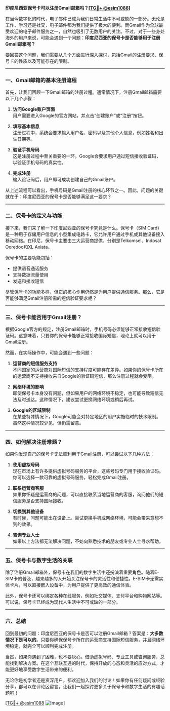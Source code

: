 **印度尼西亚保号卡可以注册Gmail邮箱吗？[[TG💪+ @esim1088](https://t.me/s/esim1088)]**

在当今数字化的时代，电子邮件已成为我们日常生活中不可或缺的一部分。无论是工作、学习还是社交，电子邮件都为我们提供了极大的便利。而Gmail作为全球最受欢迎的电子邮件服务之一，自然也吸引了无数用户的关注。不过，对于一些身处海外的用户来说，可能会遇到一个问题：**印度尼西亚的保号卡是否能够用于注册Gmail邮箱呢？**

要回答这个问题，我们需要从几个方面进行深入探讨，包括Gmail的注册要求、保号卡的性质以及可能存在的限制。

---

### **一、Gmail邮箱的基本注册流程**

首先，让我们回顾一下Gmail邮箱的注册过程。通常情况下，注册Gmail邮箱需要以下几个步骤：

1. **访问Google账户页面**  
   用户需要进入Google的官方网站，并点击“创建账户”或“注册”按钮。
   
2. **填写基本信息**  
   注册过程中，系统会要求输入用户名、密码以及其他个人信息，例如姓名和出生日期等。

3. **验证手机号码**  
   这是注册过程中至关重要的一环。Google会要求用户通过短信接收验证码，以验证手机号码的真实性。

4. **完成注册**  
   输入验证码后，用户即可成功创建自己的Gmail账户。

从上述流程可以看出，手机号码是Gmail注册的核心环节之一。因此，问题的关键就在于：印度尼西亚的保号卡是否能够满足这一要求？

---

### **二、保号卡的定义与功能**

接下来，我们来了解一下印度尼西亚的保号卡究竟是什么。保号卡（SIM Card）是一种用于存储用户信息的小型集成电路卡，它允许用户通过手机或其他设备接入移动网络。在印尼，保号卡主要由三大运营商提供，分别是Telkomsel、Indosat Ooredoo和XL Axiata。

保号卡的主要功能包括：

- 提供语音通话服务  
- 支持数据流量使用  
- 发送和接收短信  

尽管保号卡的功能多样，但它的核心作用仍然是为用户提供通信服务。那么，它是否能够满足Gmail注册所需的短信验证要求呢？

---

### **三、保号卡能否用于Gmail注册？**

根据Google官方的规定，注册Gmail邮箱时，手机号码必须能够正常接收短信验证码。这意味着，只要你的保号卡能够正常接收国际短信，理论上就可以用于Gmail注册。

然而，在实际操作中，可能会遇到一些问题：

1. **运营商的短信服务支持**  
   不同国家的运营商对国际短信的支持程度可能存在差异。如果你的保号卡所在的运营商不支持接收来自Google的验证码短信，那么注册过程就会受阻。

2. **网络环境的影响**  
   即使保号卡本身没有问题，但如果用户的网络环境不稳定，也可能导致短信无法及时送达。这种情况下，建议尝试更换网络环境或稍后再试。

3. **Google的区域限制**  
   在某些特殊情况下，Google可能会对特定地区的用户实施临时的技术限制。虽然这种情况较少见，但仍需留意。

---

### **四、如何解决注册难题？**

如果你发现自己的保号卡无法顺利用于Gmail注册，可以尝试以下几种方法：

1. **使用虚拟号码**  
   现在市场上有许多提供虚拟号码服务的平台，这些号码专门用于接收验证码。你可以选择一款可靠的虚拟号码服务，轻松完成Gmail注册。

2. **联系运营商客服**  
   如果你怀疑是运营商的问题，可以直接联系当地运营商的客服，询问他们的短信服务是否支持国际接收。

3. **切换到其他设备**  
   有时候，问题可能出在设备上。尝试更换手机或网络环境，可能会带来意想不到的效果。

4. **咨询专业人士**  
   如果以上方法都无法解决问题，不妨向熟悉技术的朋友或专业人士寻求帮助。

---

### **五、保号卡与数字生活的关联**

除了注册Gmail邮箱外，保号卡在我们的数字生活中还扮演着重要角色。随着E-SIM卡的普及，越来越多的人开始关注保号卡的灵活性和便捷性。E-SIM卡无需实体卡片，可以直接嵌入设备中，为用户提供了更高效的通信体验。

此外，保号卡还可以绑定各种在线服务，例如社交媒体、支付平台和购物网站等。可以说，保号卡已经成为现代人生活中不可或缺的一部分。

---

### **六、总结**

回到最初的问题：印度尼西亚的保号卡是否可以注册Gmail邮箱？答案是：**大多数情况下是可以的**。只要你确保保号卡所在的运营商支持国际短信服务，并且网络环境稳定，就完全可以顺利完成注册。

当然，如果你遇到了困难，也不要灰心。借助虚拟号码、专业工具或咨询服务，总能找到解决方案。在这个互联互通的时代，保持开放的心态和灵活的应对方式，才能更好地享受数字生活带来的便利。

无论你是初学者还是资深用户，都欢迎加入我们的讨论！如果你有任何疑问或经验分享，都可以在评论区留言，让我们一起探讨更多关于保号卡和数字生活的有趣话题吧！

[[TG💪+ @esim1088](https://t.me/s/esim1088) ![Image](https://i.postimg.cc/4NQfJmqS/Snipaste-2025-05-13-00-14-12.png)]
